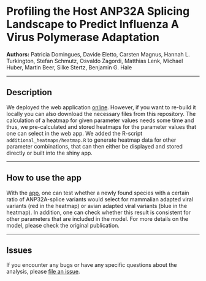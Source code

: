 # Profiling the Host ANP32A Splicing Landscape to Predict Influenza A Virus Polymerase Adaptation

**Authors:**
Patricia Domingues, Davide Eletto, Carsten Magnus, Hannah L. Turkington, Stefan Schmutz, Osvaldo Zagordi, Matthias Lenk, Michael Huber, Martin Beer, Silke Stertz,  Benjamin G. Hale


-----

## Description

We deployed the web application [online](https://magnuscar.shinyapps.io/FluAdaptation/). However, if you want to re-build it locally you can also download the necessary files from this repository. The calculation of a heatmap for given parameter values needs some time and thus, we pre-calculated and stored heatmaps for the parameter values that one can select in the web app. We added the R-script `additional_heatmaps/heatmap.R` to generate heatmap data for other parameter combinations, that can then either be displayed and stored directly or built into the shiny app.


-----

## How to use the app

With the [app](https://magnuscar.shinyapps.io/FluAdaptation/), one can test whether a newly found species with a certain ratio of ANP32A-splice variants would select for mammalian adapted viral variants (red in the heatmap) or avian adapted viral variants (blue in the heatmap). In addition, one can check whether this result is consistent for other parameters that are included in the model. For more details on the model, please check the original publication. 

-----

## Issues

If you encounter any bugs or have any specific questions about the analysis, please
[file an issue](https://github.com/magnuscar/FluAdaptation).
